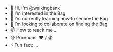 - 👋 Hi, I’m @walkingbank
- 👀 I’m interested in the Bag
- 🌱 I’m currently learning how to secure the Bag
- 💞️ I’m looking to collaborate on finding the Bag
- 📫 How to reach me ...
- 😄 Pronouns: ❤️ / 💰
- ⚡ Fun fact: ...

<!---
walkingbank/walkingbank is a ✨ special ✨ repository because its `README.md` (this file) appears on your GitHub profile.
You can click the Preview link to take a look at your changes.
--->

